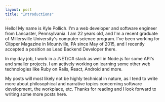 ```yaml
---
layout: post
title: "Introductions"
---
```


Hello! My name is Kyle Pollich. I'm a web developer and software engineer from Lancaster, Pennsylvania. I am 22 years old, and I'm a recent graduate of Millersville University's computer science program. I've been working for Clipper Magazine in Mountville, PA since May of 2015, and I recently accepted a position as Lead Backend Developer there.

In my day job, I work in a .NET/C# stack as well in Node.js for some API's and smaller projects. I am actively working on learning some other web technologies like Ruby on Rails, React, Android and more.

My posts will most likely not be highly technical in nature, as I tend to write more about philosophical and narrative topics concerning software development, the workplace, etc. Thanks for reading and I look forward to writing some more posts here.
